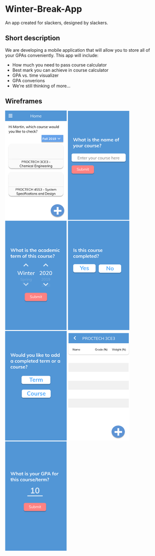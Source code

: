 # Winter-Break-App
An app created for slackers, designed by slackers.
## Short description
We are developing a mobile application that will allow you to store all of your GPAs conveniently. This app will include:
* How much you need to pass course calculator
* Best mark you can achieve in course calculator
* GPA vs. time visualizer
* GPA converions
* We're still thinking of more...

## Wireframes

<p float="left">
  <img src="/wireframes/Home.png" height = "auto" width = "200">
  <img src="/wireframes/Add Course 1.png" height = "auto" width = "200">
  <img src="/wireframes/Add Course 2.png" height = "auto" width = "200">
  <img src="/wireframes/Add Course 3.png" height = "auto" width = "200">
  <img src="/wireframes/Rectangle 10-1.png" height = "auto" width = "200">
  <img src="/wireframes/Rectangle 10.png" height = "auto" width = "200">
  <img src="/wireframes/Rectangle 9.png" height = "auto" width = "200">

  </p>
